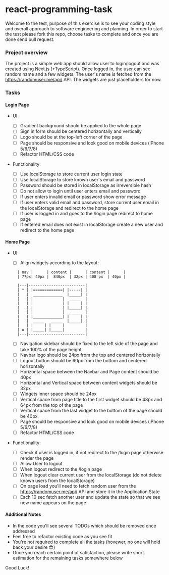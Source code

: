 # react-programming-task

Welcome to the test, purpose of this exercise is to see your coding style and overall approach to software engineering and planning. In order to start the test please fork this repo, choose tasks to complete and once you are done send pull request.

### Project overview

The project is a simple web app should allow user to login/logout and was created using Next.js (+TypeScript).
Once logged in, the user can see random name and a few widgets. The user's name is fetched from the https://randomuser.me/api/ API. The widgets are just placeholders for now.

### Tasks

#### Login Page

- UI:

  - [ ] Gradient background should be applied to the whole page
  - [ ] Sign in form should be centered horizontally and vertically
  - [ ] Logo should be at the top-left corner of the page
  - [ ] Page should be responsive and look good on mobile devices (iPhone 5/6/7/8)
  - [ ] Refactor HTML/CSS code

- Functionality:
  - [ ] Use localStorage to store current user login state
  - [ ] Use localStorage to store known user's email and password
  - [ ] Password should be stored in localStorage as irreversible hash
  - [ ] Do not allow to login until user enters email and password
  - [ ] If user enters invalid email or password show error message
  - [ ] If user enters valid email and password, store current user email in the localStorage and redirect to the home page
  - [ ] If user is logged in and goes to the /login page redirect to home page
  - [ ] If entered email does not exist in localStorage create a new user and redirect to the home page

#### Home Page

- UI:

  - [ ] Align widgets according to the layout:

  ```
    | nav |      | content |      | content |      |
    | 77px| 40px |  840px  | 32px | 408 px  | 40px |

    |---|-------------------------|
    | * | |=============| |-----| |
    |   |  _____________  |_____| |
    |   | |             |  _____  |
    |   | |             | |     | |
    |   | |             | |_____| |
    |   | |             |  _____  |
    |   | |_____________| |     | |
    |   |  _____   _____  |_____| |
    |   | |     | |     |         |
    | o | |_____| |_____|         |
    |---|-------------------------|
  ```

  - [ ] Navigation sidebar should be fixed to the left side of the page and take 100% of the page height
  - [ ] Navbar logo should be 24px from the top and centered horizontally
  - [ ] Logout button should be 60px from the bottom and centered horizontally
  - [ ] Horizontal space between the Navbar and Page content should be 40px
  - [ ] Horizontal and Vertical space between content widgets should be 32px
  - [ ] Widgets inner space should be 24px
  - [ ] Vertical space from page title to the first widget should be 48px and 64px from the top of the page
  - [ ] Vertical space from the last widget to the bottom of the page should be 40px
  - [ ] Page should be responsive and look good on mobile devices (iPhone 5/6/7/8)
  - [ ] Refactor HTML/CSS code

- Functionality:

  - [ ] Check if user is logged in, if not redirect to the /login page otherwise render the page
  - [ ] Allow User to logout
  - [ ] When logout redirect to the /login page
  - [ ] When logout clear current user from the localStorage (do not delete known users from the localStorage)
  - [ ] On page load you'll need to fetch random user from the https://randomuser.me/api/ API and store it in the Application State
  - [ ] Each 10 sec fetch another user and update the state so that we see new name appears on the page

#### Additional Notes

- In the code you'll see several TODOs which should be removed once addressed
- Feel free to refactor existing code as you see fit
- You're not required to complete all the tasks (hovewer, no one will hold back your desire 😎)
- Once you reach certain point of satisfaction, please write short estimation for the remaining tasks somewhere below

Good Luck!
